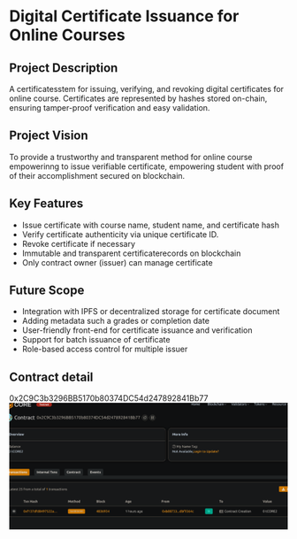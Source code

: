 # Digital Certificate Issuance for Online Courses

## Project Description
A certificatesstem for issuing, verifying, and revoking digital certificates  for online course. Certificates are represented by hashes stored on-chain, ensuring tamper-proof verification and easy validation.

## Project Vision
To provide a trustworthy and transparent method for online course empowerinng to issue verifiable certificate, empowering student with proof of their accomplishment secured on blockchain.

## Key Features
- Issue certificate with course name, student name, and certificate hash
- Verify certificate authenticity via unique certificate ID. 
- Revoke certificate if necessary 
- Immutable and transparent certificaterecords on blockchain
- Only contract owner (issuer) can manage certificate
## Future Scope
- Integration with IPFS or decentralized storage for certificate document
- Adding metadata such a grades or completion date
- User-friendly front-end for certificate issuance and verification
- Support for batch issuance of certificate
- Role-based access control for multiple issuer

## Contract detail
0x2C9C3b3296BB5170b80374DC54d247892841Bb77![alt text](image.png)
